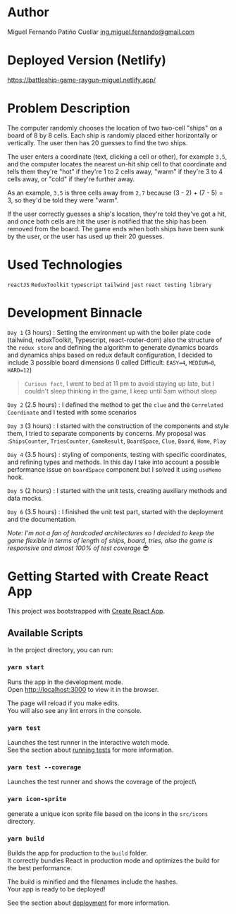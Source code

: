 # Author

Miguel Fernando Patiño Cuellar
ing.miguel.fernando@gmail.com

# Deployed Version (Netlify)

https://battleship-game-raygun-miguel.netlify.app/

# Problem Description

The computer randomly chooses the location of two two-cell "ships" on a board of 8 by 8 cells. Each ship is randomly placed either horizontally or vertically. The user then has 20 guesses to find the two ships.

The user enters a coordinate (text, clicking a cell or other), for example `3,5`, and the computer locates the nearest un-hit ship cell to that coordinate and tells them they're "hot" if they're 1 to 2 cells away, "warm" if they're 3 to 4 cells away, or "cold" if they're further away.

As an example, `3,5` is three cells away from `2,7` because (3 - 2) + (7 - 5) = 3, so they'd be told they were "warm".

If the user correctly guesses a ship's location, they're told they've got a hit, and once both cells are hit the user is notified that the ship has been removed from the board. The game ends when both ships have been sunk by the user, or the user has used up their 20 guesses.

# Used Technologies

`reactJS` `ReduxToolkit` `typescript` `tailwind` `jest` `react testing library`

# Development Binnacle

`Day 1` (3 hours) : Setting the environment up with the boiler plate code (tailwind, reduxToolkit, Typescript, react-router-dom) also the structure of the `redux store` and defining the algorithm to generate dynamics boards and dynamics ships based on redux default configuration, I decided to include 3 possible board dimensions (I called Difficult: `EASY=4`, `MEDIUM=8`, `HARD=12`)

> `Curious fact`, I went to bed at 11 pm to avoid staying up late,
> but I couldn't sleep thinking in the game,
> I keep until 5am without sleep

`Day 2` (2.5 hours) : I defined the method to get the `clue` and the `Correlated Coordinate` and I tested with some scenarios

`Day 3` (3 hours) : I started with the construction of the components and style them, I tried to separate components by concerns. My proposal was :`ShipsCounter`, `TriesCounter`, `GameResult`, `BoardSpace`, `Clue`, `Board`, `Home`, `Play`

`Day 4` (3.5 hours) : styling of components, testing with specific coordinates, and refining types and methods. In this day I take into account a possible performance issue on `boardSpace` component but I solved it using `useMemo` hook.

`Day 5` (2 hours) : I started with the unit tests, creating auxiliary methods and data mocks.

`Day 6` (3.5 hours) : I finished the unit test part, started with the deployment and the documentation.

_Note: I'm not a fan of hardcoded architectures so I decided to keep the game flexible in terms of length of ships, board, tries, also the game is responsive and almost 100% of test coverage_ 😎

# Getting Started with Create React App

This project was bootstrapped with [Create React App](https://github.com/facebook/create-react-app).

## Available Scripts

In the project directory, you can run:

### `yarn start`

Runs the app in the development mode.\
Open [http://localhost:3000](http://localhost:3000) to view it in the browser.

The page will reload if you make edits.\
You will also see any lint errors in the console.

### `yarn test`

Launches the test runner in the interactive watch mode.\
See the section about [running tests](https://facebook.github.io/create-react-app/docs/running-tests) for more information.

### `yarn test --coverage`

Launches the test runner and shows the coverage of the project\

### `yarn icon-sprite`

generate a unique icon sprite file based on the icons in the `src/icons` directory.

### `yarn build`

Builds the app for production to the `build` folder.\
It correctly bundles React in production mode and optimizes the build for the best performance.

The build is minified and the filenames include the hashes.\
Your app is ready to be deployed!

See the section about [deployment](https://facebook.github.io/create-react-app/docs/deployment) for more information.
